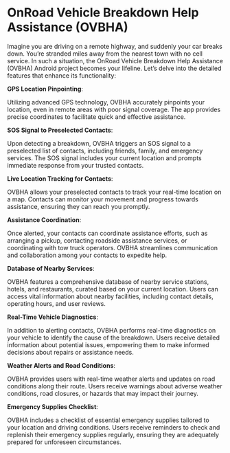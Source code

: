 # OnRoad Vehicle Breakdown Help Assistance (OVBHA)

Imagine you are driving on a remote highway, and suddenly your car breaks down. You’re stranded miles away from the nearest town with no cell service. In such a situation, the OnRoad Vehicle Breakdown Help Assistance (OVBHA) Android project becomes your lifeline. Let’s delve into the detailed features that enhance its functionality: 

**GPS Location Pinpointing**:

Utilizing advanced GPS technology, OVBHA accurately pinpoints your location, even in remote areas with poor signal coverage. The app provides precise coordinates to facilitate quick and effective assistance.

**SOS Signal to Preselected Contacts**:

Upon detecting a breakdown, OVBHA triggers an SOS signal to a preselected list of contacts, including friends, family, and emergency services. The SOS signal includes your current location and prompts immediate response from your trusted contacts.

**Live Location Tracking for Contacts**:

OVBHA allows your preselected contacts to track your real-time location on a map. Contacts can monitor your movement and progress towards assistance, ensuring they can reach you promptly.

**Assistance Coordination**:

Once alerted, your contacts can coordinate assistance efforts, such as arranging a pickup, contacting roadside assistance services, or coordinating with tow truck operators. OVBHA streamlines communication and collaboration among your contacts to expedite help.

**Database of Nearby Services**:

OVBHA features a comprehensive database of nearby service stations, hotels, and restaurants, curated based on your current location. Users can access vital information about nearby facilities, including contact details, operating hours, and user reviews.

**Real-Time Vehicle Diagnostics**:

In addition to alerting contacts, OVBHA performs real-time diagnostics on your vehicle to identify the cause of the breakdown. Users receive detailed information about potential issues, empowering them to make informed decisions about repairs or assistance needs.

**Weather Alerts and Road Conditions**:

OVBHA provides users with real-time weather alerts and updates on road conditions along their route. Users receive warnings about adverse weather conditions, road closures, or hazards that may impact their journey.

**Emergency Supplies Checklist**:

OVBHA includes a checklist of essential emergency supplies tailored to your location and driving conditions. Users receive reminders to check and replenish their emergency supplies regularly, ensuring they are adequately prepared for unforeseen circumstances.
